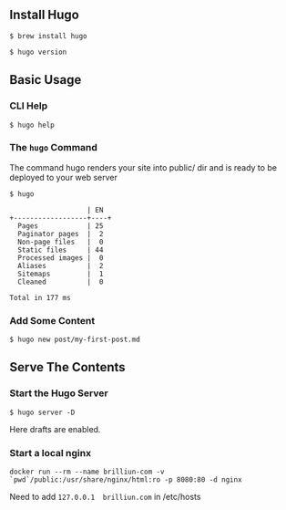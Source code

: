 

## Install Hugo

```
$ brew install hugo

$ hugo version
```


## Basic Usage

### CLI Help

```
$ hugo help
```

### The `hugo` Command

The command hugo renders your site into public/ dir and is ready to be deployed to your web server

```
$ hugo

                   | EN  
+------------------+----+
  Pages            | 25  
  Paginator pages  |  2  
  Non-page files   |  0  
  Static files     | 44  
  Processed images |  0  
  Aliases          |  2  
  Sitemaps         |  1  
  Cleaned          |  0  

Total in 177 ms
```

### Add Some Content

```
$ hugo new post/my-first-post.md
```

## Serve The Contents

### Start the Hugo Server

```
$ hugo server -D
```
Here drafts are enabled.

### Start a local nginx

```
docker run --rm --name brilliun-com -v `pwd`/public:/usr/share/nginx/html:ro -p 8080:80 -d nginx
```
Need to add `127.0.0.1  brilliun.com` in /etc/hosts